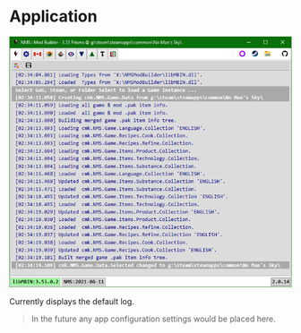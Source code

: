 # Application
![](Tab_Application.png)

Currently displays the default log.
> In the future any app configuration settings would be placed here.

</br>
